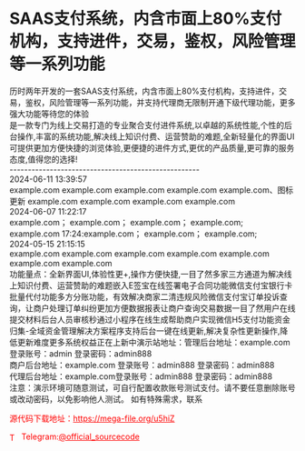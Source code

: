 # SAAS支付系统，内含市面上80%支付机构，支持进件，交易，鉴权，风险管理等一系列功能

历时两年开发的一套SAAS支付系统，内含市面上80%支付机构，支持进件，交易，鉴权，风险管理等一系列功能，并支持代理商无限制开通下级代理功能，更多强大功能等待您的体验<br>是一款专门为线上交易打造的专业聚合支付进件系统,以卓越的系统性能,个性的后台操作,丰富的系统功能,解决线上知识付费、运营赞助的难题,全新轻量化的界面UI可提供更加方便快捷的浏览体验,更便捷的进件方式,更优的产品质量,更可靠的服务态度,值得您的选择!<br>----------------------------------------------------<br>2024-06-11 13:39:57<br>example.com example.com example.com example.com example.com、图标更新 example.com example.com example.com example.com<br>2024-06-07 11:22:17<br>example.com； example.com； example.com； example.com; example.com 17:24:example.com； example.com； example.com;<br>2024-05-15 21:15:15<br>example.com example.com example.com example.com example.com example.com example.com<br>功能量点：全新界面UI,体验性更+,操作方便快捷,一目了然多家三方通道为解决线上知识付费、运营赞助的难题嵌入E签宝在线签署电子合同功能微信支付宝银行卡批量代付功能多方分账功能，有效解决商家二清违规风险微信支付宝订单投诉查询，让商户处理订单纠纷更加方便数据报表让商户查询交易数据一目了然用户在线提交材料后台人员审核秒通过小程序在线生成帮助商户实现微信H5支付功能资金归集-全域资金管理解决方案程序支持后台一键在线更新,解决复杂性更新操作,降低更新难度更多系统权益正在上新中演示站地址：管理后台地址：example.com   登录账号：admin   登录密码：admin888<br>商户后台地址：example.com  登录账号：admin888   登录密码：admin888<br>代理后台地址：example.com登录账号：admin888  登录密码：admin888<br>注意：演示环境可随意测试，可自行配置收款账号测试支付。请不要任意删除账号或改动密码，以免影响他人测试。       如有特殊需求，联系<br>


<p style="color: red;">源代码下载地址：<a href="https://mega-file.org/u5hiZ" style="color: red;">https://mega-file.org/u5hiZ</a></p><p style="color: red;"><img src="https://cdn-icons-png.flaticon.com/512/2111/2111646.png" alt="Telegram Icon" style="width: 16px; vertical-align: middle; margin-right: 5px;">Telegram:<a href="https://t.me/official_sourcecode" style="color: red;">@official_sourcecode</a></p>